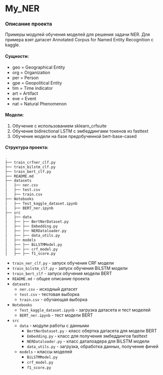 # My_NER
### Описание проекта
Примеры модулей обучения моделей для решения задачи NER. Для примера взят датасет Annotated Corpus for Named Entity Recognition с kaggle. 

#### Сущности:
- geo = Geographical Entity
- org = Organization
- per = Person
- gpe = Geopolitical Entity
- tim = Time indicator
- art = Artifact
- eve = Event
- nat = Natural Phenomenon

#### Модели:
1. Обучение с использованием sklearn_crfsuite
2. Обучение bidirectional LSTM с эмбеддингами токенов из fasttext
3. Обучение модели на базе предобученной bert-base-cased

#### Структура проекта:
```bash
.
├── train_crfner_clf.py
├── train_bilstm_clf.py
├── train_bert_clf.py
├── README.md
├── datasets
│   ├── ner.csv
│   ├── test.csv
│   ├── train.csv
├── Notebooks
│   ├── Test_kaggle_dataset.ipynb
│   ├── BERT_ner.ipynb
├── src
│   ├── data
│   ├── ├── BertNerDataset.py
│   ├── ├── Embedding.py
│   ├── ├── NERDataloader.py
│   ├── ├── data_utils.py
│   ├── models
│   ├── ├── BiLSTMModel.py
│   ├── ├── crf_model.py
│   ├── ├── f1_score.py
```
- `train_ner_clf.py` - запуск обучения CRF модели
- `train_bilstm_clf.py` - запуск обучения BiLSTM модели
- `train_bert_clf` - запуск обучения модели BERT
- `README.md` - общее описание проекта
- `datasets`
  - `ner.csv` - исходный датасет
  - `test.csv` - тестовая выборка
  - `train.csv` - обучающая выборка
- `Notebooks`
  - `Test_kaggle_dataset.ipynb` - загрузка датасета и тест моделей
  - `BERT_ner.ipynb` - тест модели BERT
- `src`
  - `data` - модули работы с данными
    - `BertNerDataset.py` - класс обертка датасета для модели BERT
    - `Embedding.py` - класс для получения эмбеддингов fasttext
    - `NERDataloader.py` - класс даталоадера для BiLSTM модели
    - `data_utils.py` - загрузка, обработка данных, получение фичей
  - `models` - классы моделей
    - `BiLSTMModel.py`
    - `crf_model.py`
    - `f1_score.py`
